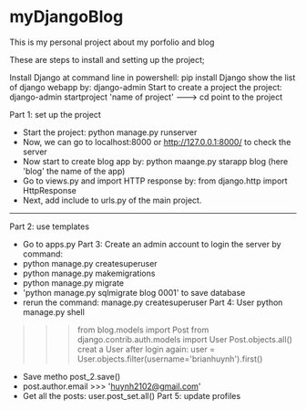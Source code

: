 # myDjangoBlog

This is my personal project about my porfolio and blog

These are steps to install and setting up the project;

Install Django at command line in powershell: pip install Django
show the list of django webapp by: django-admin
Start to create a project the project: django-admin startproject 'name of project' ---> cd point to the project

Part 1: set up the project
- Start the project: python manage.py runserver
- Now, we can go to localhost:8000 or http://127.0.0.1:8000/ to check the server
- Now start to create blog app by: python maange.py starapp blog (here 'blog' the name of the app)
- Go to views.py and import HTTP response by: from django.http import HttpResponse
- Next, add include to urls.py of the main project.

-----------------------------
Part 2: use templates
- Go to apps.py
Part 3:
Create an admin account to login the server by command:
- python manage.py createsuperuser 
- python manage.py makemigrations
- python manage.py migrate
- 'python manage.py sqlmigrate blog 0001' to save database
- rerun the command: manage.py createsuperuser
Part 4:
User python manage.py shell
>>> from blog.models import Post
>>> from django.contrib.auth.models import User
>>> Post.objects.all()
>>> creat a User after login again: user = User.objects.filter(username='brianhuynh').first()
- Save metho post_2.save()
- post.author.email >>> 'huynh2102@gmail.com'
- Get all the posts: user.post_set.all()
Part 5: update profiles